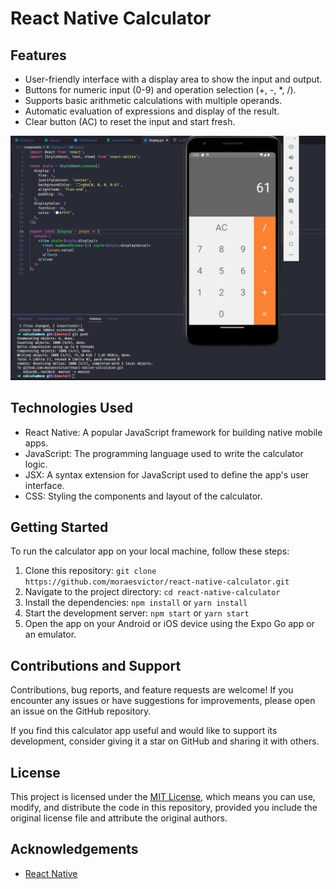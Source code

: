 # React Native Calculator

## Features

- User-friendly interface with a display area to show the input and output.
- Buttons for numeric input (0-9) and operation selection (+, -, *, /).
- Supports basic arithmetic calculations with multiple operands.
- Automatic evaluation of expressions and display of the result.
- Clear button (AC) to reset the input and start fresh.

![Calculator App Screenshot](screenshot.png)

## Technologies Used

- React Native: A popular JavaScript framework for building native mobile apps.
- JavaScript: The programming language used to write the calculator logic.
- JSX: A syntax extension for JavaScript used to define the app's user interface.
- CSS: Styling the components and layout of the calculator.

## Getting Started

To run the calculator app on your local machine, follow these steps:

1. Clone this repository: `git clone https://github.com/moraesvictor/react-native-calculator.git`
2. Navigate to the project directory: `cd react-native-calculator`
3. Install the dependencies: `npm install` or `yarn install`
4. Start the development server: `npm start` or `yarn start`
5. Open the app on your Android or iOS device using the Expo Go app or an emulator.

## Contributions and Support

Contributions, bug reports, and feature requests are welcome! If you encounter any issues or have suggestions for improvements, please open an issue on the GitHub repository.

If you find this calculator app useful and would like to support its development, consider giving it a star on GitHub and sharing it with others.

## License

This project is licensed under the [MIT License](LICENSE), which means you can use, modify, and distribute the code in this repository, provided you include the original license file and attribute the original authors.

## Acknowledgements

- [React Native](https://reactnative.dev/)
